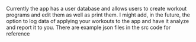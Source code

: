 Currently the app has a user database and allows users to create workout programs and edit them as well as print them.
I might add, in the future, the option to log data of applying your workouts to the app and have it analyze and report it to you.
There are example json files in the src code for reference
